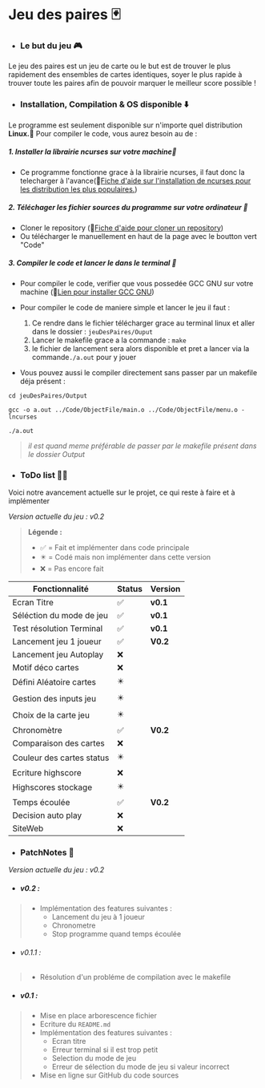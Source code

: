 # Jeu des paires :black_joker:

- ### Le but du jeu :video_game: 

 Le jeu des paires est un jeu de carte ou le but est de trouver le plus rapidement des ensembles de cartes identiques, soyer le plus rapide à trouver toute les paires afin de pouvoir marquer le meilleur score possible ! 

 - ### Installation, Compilation & OS disponible :arrow_down:

Le programme est seulement disponible sur n'importe quel distribution **Linux.:penguin:** Pour compiler le code, vous aurez besoin au de :

##### 1. Installer la librairie ncurses sur votre machine:blue_book: 

- Ce programme fonctionne grace à la librairie ncurses, il faut donc la telecharger à l'avance(:link:[Fiche d'aide sur l'installation de ncurses pour les distribution les plus populaires.](https://www.cyberciti.biz/faq/linux-install-ncurses-library-headers-on-debian-ubuntu-centos-fedora/?__cf_chl_tk=rluPuC6Rq0fQWuxExTTKQpOTJpms0k3zLRHfU842vQY-1700225221-0-gaNycGzNDqU))

##### 2. Téléchager les fichier sources du programme sur votre ordinateur :floppy_disk: 

- Cloner le repository (:link:[Fiche d'aide pour cloner un repository](https://docs.github.com/fr/repositories/creating-and-managing-repositories/cloning-a-repository))
- Ou télécharger le manuellement en haut de la page avec le boutton vert "Code"

##### 3. Compiler le code et lancer le dans le terminal :minidisc:

- Pour compiler le code, verifier que vous possedée GCC GNU sur votre machine (:link:[Lien pour installer GCC GNU](https://doc.ubuntu-fr.org/gcc))

- Pour compiler le code de maniere simple et lancer le jeu il faut :

    1. Ce rendre dans le fichier télécharger grace au terminal linux et aller dans le dossier : ```jeuDesPaires/Ouput``` 
    2. Lancer le makefile grace a la commande : ```make```
    3. le fichier de lancement sera alors disponible et pret a lancer via la commande```./a.out``` pour y jouer
- Vous pouvez aussi le compiler directement sans passer par un makefile déja présent : 
```
cd jeuDesPaires/Output

gcc -o a.out ../Code/ObjectFile/main.o ../Code/ObjectFile/menu.o -lncurses

./a.out
```
> *il est quand meme préférable de passer par le makefile présent dans le dossier Output* 

- ### ToDo list :memo::white_check_mark:

Voici notre avancement actuelle sur le projet, ce qui reste à faire et à implémenter

*Version actuelle du jeu : v0.2*

> **Légende :**
>
> - :white_check_mark: = Fait et implémenter dans code principale
> - :eight_pointed_black_star: = Codé mais non implémenter dans cette version
> - :x: = Pas encore fait

|Fonctionnalité            |Status                    |Version |
|--------------------------|--------------------------|--------|
|Ecran Titre               |:white_check_mark:        |**v0.1**|
|Séléction du mode de jeu  |:white_check_mark:        |**v0.1**|
|Test résolution Terminal  |:white_check_mark:        |**v0.1**|
|Lancement jeu 1 joueur    |:white_check_mark:        |**V0.2**|
|Lancement jeu Autoplay    |:x:                       |        |
|Motif déco cartes         |:x:                       |        |
|Défini Aléatoire cartes   |:eight_pointed_black_star:|        |
|Gestion des inputs jeu    |:eight_pointed_black_star:|        |
|Choix de la carte jeu     |:eight_pointed_black_star:|        |
|Chronomètre               |:white_check_mark:        |**V0.2**|
|Comparaison des cartes    |:x:                       |        |
|Couleur des cartes status |:eight_pointed_black_star:|        |
|Ecriture highscore        |:x:                       |        |
|Highscores stockage       |:eight_pointed_black_star:|        |
|Temps écoulée             |:white_check_mark:        |**V0.2**|
|Decision auto play        |:x:                       |        |
|SiteWeb                   |:x:                       |        |

- ### PatchNotes :bookmark_tabs:

*Version actuelle du jeu : v0.2*

- ##### v0.2 :
> - Implémentation des features suivantes :
>   - Lancement du jeu à 1 joueur
>   - Chronometre
>   - Stop programme quand temps écoulée 

- ###### v0.1.1 :
> - Résolution d'un probléme de compilation avec le makefile

- ##### v0.1 :
> - Mise en place arborescence fichier
> - Ecriture du ```README.md```
> - Implémentation des features suivantes : 
>   - Ecran titre
>   - Erreur terminal si il est trop petit
>   - Selection du mode de jeu
>   - Erreur de sélection du mode de jeu si valeur incorrect
> - Mise en ligne sur GitHub du code sources










